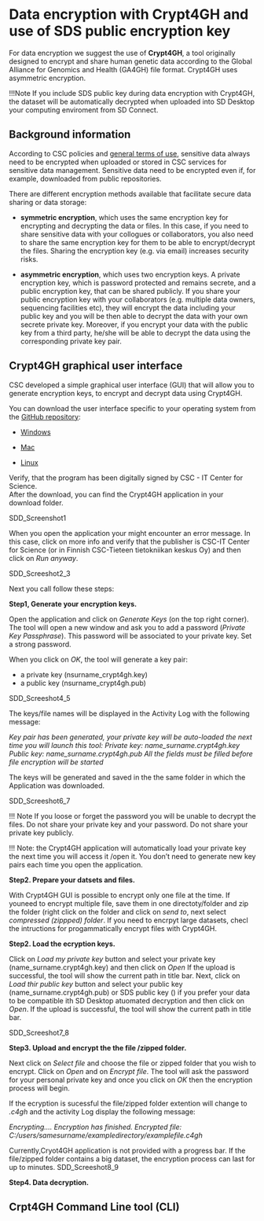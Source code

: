 # Data encryption with Crypt4GH and use of SDS public encryption key 

For data encryption we suggest the use of **Crypt4GH**, a tool originally designed to encrypt and share human genetic data according to the Global Alliance for Genomics and Health (GA4GH) file format. Crypt4GH uses asymmetric encryption.   

!!!Note
If you include SDS public key during data encryption with Crypt4GH, the dataset will be automatically decrypted when uploaded into SD Desktop your computing enviroment from SD Connect.

 

## Background information 

According to CSC policies and [general terms of use](https://research.csc.fi/general-terms-of-use), sensitive data always need to be encrypted when uploaded or stored in CSC services for sensitive data management. Sensitive data need to be encrypted even if, for example, downloaded from public repositories. 

There are different encryption methods available that facilitate secure data sharing or data storage: 

*  **symmetric encryption**, which uses the same encryption key for encrypting and decrypting the data or files. In this case, if you need to share sensitive data with your collogues or collaborators, you also need to share the same encryption key for them to be able to encrypt/decrypt the files. Sharing the encryption key (e.g. via email) increases security risks. 

* **asymmetric encryption**, which uses two encryption keys. A private encryption key, which is password protected and  remains secrete, and a public encryption key, that can be shared publicly. If you share your public encryption key with your collaborators (e.g. multiple data owners, sequencing facilities etc), they will encrypt the data including your public key and you will be then able to decrypt the data with your own secrete private key. Moreover, if you encrypt your data with the public key from a third party, he/she will be able to decrypt the data using the corresponding private key pair.  



## Crypt4GH graphical user interface 

CSC developed a simple graphical user interface (GUI) that will allow you to generate encryption keys, to encrypt and decrypt data using Crypt4GH. 

You can download the user interface specific to your operating system from the [GitHub repository](https://github.com/CSCfi/crypt4gh-gui/releases):  

*  [Windows](https://kannu.csc.fi/s/iDiNR5HdwtFrXCY)

*  [Mac](https://kannu.csc.fi/s/88MFCb4wNRt2mwb)
 
*  [Linux](https://kannu.csc.fi/s/NAgiSeS8mFXKnC4)

Verify, that the program has been digitally signed by CSC - IT Center for Science.  
After the download, you can find the Crypt4GH application in your download folder. 

SDD_Screenshot1

When you open the application your might encounter an error message. In this case, click on more info and verify that the publisher is CSC-IT Center for Science (or in Finnish CSC-Tieteen tietokniikan keskus Oy) and then click on _Run anyway_. 
 
 SDD_Screeshot2_3
 
 
Next you call follow these steps:

**Step1, Generate your encryption keys.**

Open the application and	click on _Generate Keys_ (on the top right corner). The tool will open a new window and ask you to add a password (_Private Key Passphrase_). This password will be associated to your private key. Set a strong password.

When you click on _OK_, the tool will generate a key pair: 
- a private key (nsurname_crypt4gh.key)
- a public key (nsurname_crypt4gh.pub)

 SDD_Screeshot4_5

The keys/file names will be displayed in the Activity Log with the following message:

_Key pair has been generated, your private key will be auto-loaded the next time you will launch this tool:
Private key: name_surname.crypt4gh.key
Public key: name_surname.crypt4gh.pub
All the fields must be filled before file encryption will be started_

The keys will be generated and saved in the the same folder in which the Application was downloaded.

SDD_Screeshot6_7

!!! Note
If you loose or forget the password you will be unable to decrypt the files. 
Do not share your private key and your password. 
Do not share your private key publicly.

!!! Note: the Crypt4GH application will automatically load your private key the next time you will access it /open it. 
You don’t need to generate new key pairs each time you open the application.


**Step2. Prepare your datsets and files.**

With Crypt4GH GUI is possible to encrypt only one file at the time.
If youneed to encrypt multiple file, save them in one directoty/folder and zip the folder (right click on the folder and click on _send to_, next select _compressed (zippped) folder_.
If you need to encrpyt large datasets, checl the intructions for progammatically encrypt files with Crypt4GH.

**Step2. Load the ecryption keys.**

Click on _Load my private key_ button and select your private key (name_surname.crypt4gh.key) and then click on _Open_ 
If the upload is successful, the tool will show the current path in title bar.
Next, click on _Load thir public key_ button and select your public key (name_surname.crypt4gh.pub) or SDS public key () if you prefer your data to be compatible ith SD Desktop atuomated decryption and then click on _Open_.
If the upload is successful, the tool will show the current path in title bar.

SDD_Screeshot7_8
 
**Step3. Upload and encrypt the the file /zipped folder.**

Next click on _Select file_ and choose the file or zipped folder that you wish to encrypt. Click on _Open_ and on _Encrypt file_. The tool will ask the password for your personal private key and once you click on _OK_ then the encryption process will begin.

If the ecryption is sucessful the file/zipped folder extention will change to *.c4gh* and  the activity Log display the following message:

_Encrypting....
Encryption has finished.
Encrypted file: C:/users/samesurname/exampledirectory/examplefile.c4gh_

Currently,Cryot4GH application is not provided with a progress bar. If the file/zipped folder contains a big dataset, the encryption process can last for up to minutes.
SDD_Screeshot8_9


 
 **Step4. Data decryption.**
 
 
 
 
 
 
 ## Crpt4GH Command Line tool (CLI)
 
 
 
 





